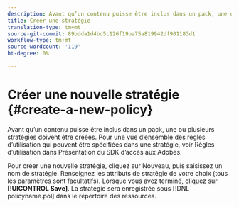 ```yaml
---
description: Avant qu’un contenu puisse être inclus dans un pack, une ou plusieurs stratégies doivent être créées. Pour une vue d’ensemble des règles d’utilisation qui peuvent être spécifiées dans une stratégie, voir Règles d’utilisation dans Présentation du SDK d’accès aux Adobes.
title: Créer une stratégie
translation-type: tm+mt
source-git-commit: 89bdda1d4bd5c126f19ba75a819942df901183d1
workflow-type: tm+mt
source-wordcount: '119'
ht-degree: 0%

---
```



# Créer une nouvelle stratégie {#create-a-new-policy}

Avant qu’un contenu puisse être inclus dans un pack, une ou plusieurs stratégies doivent être créées. Pour une vue d’ensemble des règles d’utilisation qui peuvent être spécifiées dans une stratégie, voir Règles d’utilisation dans Présentation du SDK d’accès aux Adobes.

Pour créer une nouvelle stratégie, cliquez sur Nouveau, puis saisissez un nom de stratégie. Renseignez les attributs de stratégie de votre choix (tous les paramètres sont facultatifs). Lorsque vous avez terminé, cliquez sur **[!UICONTROL Save]**. La stratégie sera enregistrée sous [!DNL policyname.pol] dans le répertoire des ressources.
